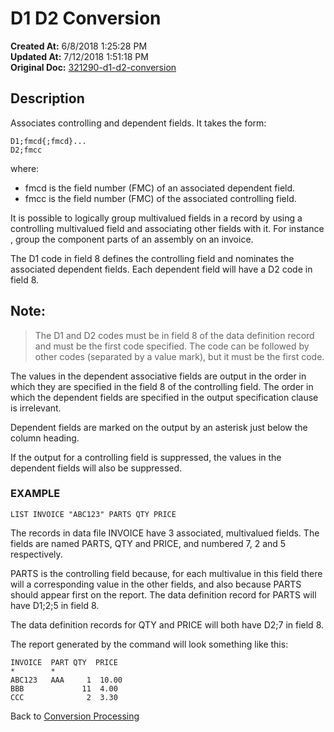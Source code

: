 # D1 D2 Conversion

**Created At:** 6/8/2018 1:25:28 PM  
**Updated At:** 7/12/2018 1:51:18 PM  
**Original Doc:** [321290-d1-d2-conversion](https://docs.jbase.com/46351-conversion-processing/321290-d1-d2-conversion)  


## Description

Associates controlling and dependent fields. It takes the form:

```
D1;fmcd{;fmcd}...
D2;fmcc
```

where:

- fmcd is the field number (FMC) of an associated dependent field.
- fmcc is the field number (FMC) of the associated controlling field.




It is possible to logically group multivalued fields in a record by using a controlling multivalued field and associating other fields with it. For instance , group the component parts of an assembly on an invoice.

The D1 code in field 8 defines the controlling field and nominates the associated dependent fields. Each dependent field will have a D2 code in field 8.



## Note:


> The D1 and D2 codes must be in field 8 of the data definition record and must be the first code specified. The code can be followed by other codes (separated by a value mark), but it must be the first code.


The values in the dependent associative fields are output in the order in which they are specified in the field 8 of the controlling field. The order in which the dependent fields are specified in the output specification clause is irrelevant.

Dependent fields are marked on the output by an asterisk just below the column heading.

If the output for a controlling field is suppressed, the values in the dependent fields will also be suppressed.



### EXAMPLE

```
LIST INVOICE "ABC123" PARTS QTY PRICE
```

The records in data file INVOICE have 3 associated, multivalued fields. The fields are named PARTS, QTY and PRICE, and numbered 7, 2 and 5 respectively.

PARTS is the controlling field because, for each multivalue in this field there will a corresponding value in the other fields, and also because PARTS should appear first on the report. The data definition record for PARTS will have D1;2;5 in field 8.

The data definition records for QTY and PRICE will both have D2;7 in field 8.

The report generated by the command will look something like this:

```
INVOICE  PART QTY  PRICE
*        *
ABC123   AAA     1  10.00
BBB             11  4.00
CCC              2  3.30
```



Back to [Conversion Processing](321577-conversion-processing)

